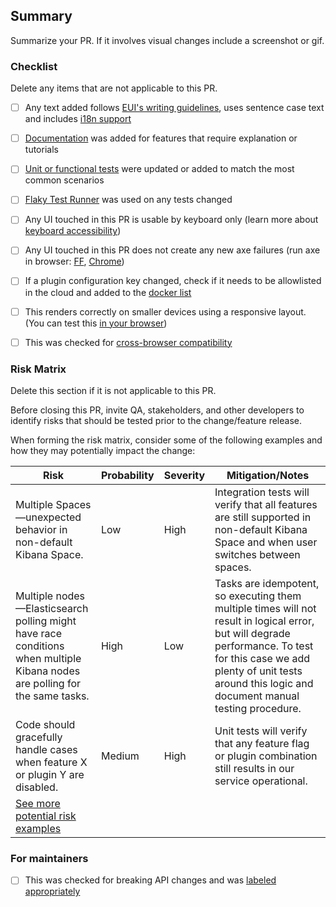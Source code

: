 ## Summary

Summarize your PR. If it involves visual changes include a screenshot or gif.


### Checklist

Delete any items that are not applicable to this PR.

- [ ] Any text added follows [EUI's writing guidelines](https://elastic.github.io/eui/#/guidelines/writing), uses sentence case text and includes [i18n support](https://github.com/elastic/kibana/blob/main/src/platform/packages/shared/kbn-i18n/README.md)
- [ ] [Documentation](https://www.elastic.co/guide/en/kibana/master/development-documentation.html) was added for features that require explanation or tutorials
- [ ] [Unit or functional tests](https://www.elastic.co/guide/en/kibana/master/development-tests.html) were updated or added to match the most common scenarios
- [ ] [Flaky Test Runner](https://ci-stats.kibana.dev/trigger_flaky_test_runner/1) was used on any tests changed
- [ ] Any UI touched in this PR is usable by keyboard only (learn more about [keyboard accessibility](https://webaim.org/techniques/keyboard/))
- [ ] Any UI touched in this PR does not create any new axe failures (run axe in browser: [FF](https://addons.mozilla.org/en-US/firefox/addon/axe-devtools/), [Chrome](https://chrome.google.com/webstore/detail/axe-web-accessibility-tes/lhdoppojpmngadmnindnejefpokejbdd?hl=en-US))
- [ ] If a plugin configuration key changed, check if it needs to be allowlisted in the cloud and added to the [docker list](https://github.com/elastic/kibana/blob/main/src/dev/build/tasks/os_packages/docker_generator/resources/base/bin/kibana-docker)
- [ ] This renders correctly on smaller devices using a responsive layout. (You can test this [in your browser](https://www.browserstack.com/guide/responsive-testing-on-local-server))
- [ ] This was checked for [cross-browser compatibility](https://www.elastic.co/support/matrix#matrix_browsers)


### Risk Matrix

Delete this section if it is not applicable to this PR.

Before closing this PR, invite QA, stakeholders, and other developers to identify risks that should be tested prior to the change/feature release.

When forming the risk matrix, consider some of the following examples and how they may potentially impact the change:

| Risk                      | Probability | Severity | Mitigation/Notes        |
|---------------------------|-------------|----------|-------------------------|
| Multiple Spaces&mdash;unexpected behavior in non-default Kibana Space. | Low | High | Integration tests will verify that all features are still supported in non-default Kibana Space and when user switches between spaces. |
| Multiple nodes&mdash;Elasticsearch polling might have race conditions when multiple Kibana nodes are polling for the same tasks. | High | Low | Tasks are idempotent, so executing them multiple times will not result in logical error, but will degrade performance. To test for this case we add plenty of unit tests around this logic and document manual testing procedure. |
| Code should gracefully handle cases when feature X or plugin Y are disabled. | Medium | High | Unit tests will verify that any feature flag or plugin combination still results in our service operational. |
| [See more potential risk examples](https://github.com/elastic/kibana/blob/main/RISK_MATRIX.mdx) |


### For maintainers

- [ ] This was checked for breaking API changes and was [labeled appropriately](https://www.elastic.co/guide/en/kibana/master/contributing.html#kibana-release-notes-process)
